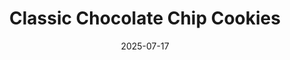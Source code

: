 ---
title: "Classic Chocolate Chip Cookies"
date: 2025-07-17
draft: false
tags: ['recipe', 'baking', 'cookies']
summary: 'A timeless recipe for perfectly chewy chocolate chip cookies that never fails to satisfy.'
genres: ['dessert', 'family-friendly']
event_date: '2025-07-10'
event_page: 'https://allrecipes.com/recipe/chocolate-chip-cookies'
recordings_link: 'https://youtube.com/baking-tutorial'
---